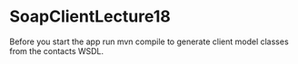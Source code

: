 # SoapClientLecture18

Before you start the app run mvn compile to generate client model classes from the contacts WSDL. 
